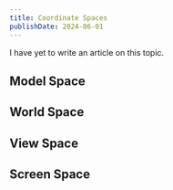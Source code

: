 ```yaml
---
title: Coordinate Spaces
publishDate: 2024-06-01
---
```

I have yet to write an article on this topic. 

## Model Space

## World Space

## View Space

## Screen Space